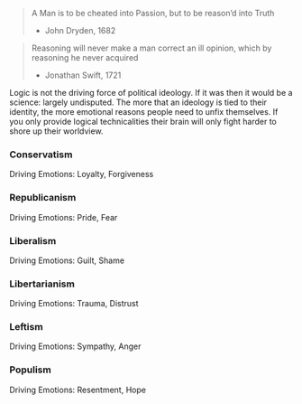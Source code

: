 > A Man is to be cheated into Passion, but to be reason’d into Truth
>
> - John Dryden, 1682

> Reasoning will never make a man correct an ill opinion, which by reasoning he never acquired
>
> - Jonathan Swift, 1721

Logic is not the driving force of political ideology. If it was then it would be a science: largely undisputed. The more that an ideology is tied to their identity, the more emotional reasons people need to unfix themselves. If you only provide logical technicalities their brain will only fight harder to shore up their worldview.

### Conservatism

Driving Emotions: Loyalty, Forgiveness

### Republicanism

Driving Emotions: Pride, Fear

### Liberalism

Driving Emotions: Guilt, Shame

### Libertarianism

Driving Emotions: Trauma, Distrust

### Leftism

Driving Emotions: Sympathy, Anger

### Populism

Driving Emotions: Resentment, Hope

